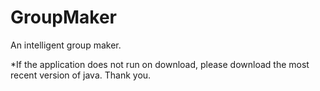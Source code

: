 # GroupMaker
An intelligent group maker.

*If the application does not run on download, please download the most recent version of java. Thank you.
